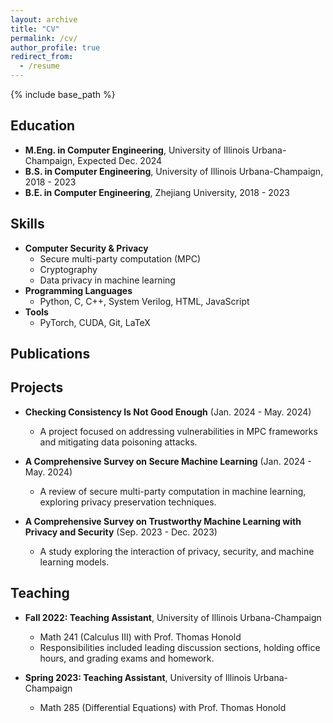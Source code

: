 ```yaml
---
layout: archive
title: "CV"
permalink: /cv/
author_profile: true
redirect_from:
  - /resume
---
```


{% include base_path %}

## Education
* **M.Eng. in Computer Engineering**, University of Illinois Urbana-Champaign, Expected Dec. 2024
* **B.S. in Computer Engineering**, University of Illinois Urbana-Champaign, 2018 - 2023
* **B.E. in Computer Engineering**, Zhejiang University, 2018 - 2023

## Skills
* **Computer Security & Privacy**
  * Secure multi-party computation (MPC)
  * Cryptography
  * Data privacy in machine learning
* **Programming Languages**
  * Python, C, C++, System Verilog, HTML, JavaScript
* **Tools**
  * PyTorch, CUDA, Git, LaTeX

## Publications


## Projects
* **Checking Consistency Is Not Good Enough** (Jan. 2024 - May. 2024)
  * A project focused on addressing vulnerabilities in MPC frameworks and mitigating data poisoning attacks.
  
* **A Comprehensive Survey on Secure Machine Learning** (Jan. 2024 - May. 2024)
  * A review of secure multi-party computation in machine learning, exploring privacy preservation techniques.

* **A Comprehensive Survey on Trustworthy Machine Learning with Privacy and Security** (Sep. 2023 - Dec. 2023)
  * A study exploring the interaction of privacy, security, and machine learning models.

## Teaching
* **Fall 2022: Teaching Assistant**, University of Illinois Urbana-Champaign
  * Math 241 (Calculus III) with Prof. Thomas Honold
  * Responsibilities included leading discussion sections, holding office hours, and grading exams and homework.

* **Spring 2023: Teaching Assistant**, University of Illinois Urbana-Champaign
  * Math 285 (Differential Equations) with Prof. Thomas Honold

